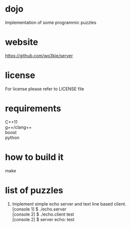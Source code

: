 # dojo  
Implementation of some programmic puzzles  

# website  
https://github.com/wo3kie/server  

# license  
For license please refer to LICENSE file  

# requirements  
C++11  
g++/clang++  
boost  
python  

# how to build it  
make  

# list of puzzles  

1. Implement simple echo server and text line based client.  
[console 1] $ ./echo.server  
[console 2] $ ./echo.client test  
[console 2] $ server echo: test  


